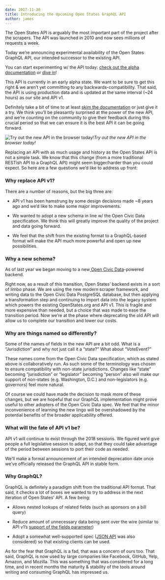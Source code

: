 ```yaml
---
date: 2017-11-30
title: Introducing the Upcoming Open States GraphQL API
author: james
---
```


The Open States API is arguably the most important part of the project after the scrapers. The API was launched in 2010 and now sees millions of requests a week.

Today we’re announcing experimental availability of the Open States GraphQL API, our intended successor to the existing API.

You can start experimenting w/ the API today: [check out the alpha documentation](http://docs.openstates.org/en/latest/api/v2/index.html) or [dive in](http://alpha.openstates.org/graphql)!

This API is currently in an early alpha state. We want to be sure to get this right & we aren’t yet committing to any backwards-compatibility. That said, the API is using production data and is updated at the same interval (~24 hours) as our site and API v1.

Definitely take a bit of time to at least [skim the documentation](http://docs.openstates.org/en/latest/api/v2/index.html) or just give it a try. We think you’ll be pleasantly surprised at the power of the new API, and we’re counting on the community to give their feedback during this crucial period so that we can ensure it is the best API it can be going forward.

![Try out the new API in the browser today!](https://cdn-images-1.medium.com/max/2760/1*udyPP0k9sVqNRVfYMr8MkA.png)*Try out the new API in the browser today!*

Replacing an API with as much usage and history as the Open States API is not a simple task. We know that this change (from a more traditional RESTish API to a GraphQL API) might seem bigger/harder than you could expect. So here are a few questions we’d like to address up front:

### Why replace API v1?

There are a number of reasons, but the big three are:

* API v1 has been hamstrung by some design decisions made ~8 years ago and we’d like to make some major improvements.

* We wanted to adopt a new schema in line w/ the Open Civic Data specification. We think this will greatly improve the quality of the project and data going forward.

* We feel that the shift from the existing format to a GraphQL-based format will make the API much more powerful and open up new possibilities.

### Why a new schema?

As of last year we began moving to a new[ Open Civic Data](https://github.com/opencivicdata)-powered backend.

Right now, as a result of this transition, Open States’ backend exists in a sort of limbo phase. We are using the new modern scraper framework, and writing data to the Open Civic Data PostgreSQL database, but then applying a transformation step and continuing to import data into the legacy system which powers the existing OpenStates.org and API v1. This is fragile and more expensive than needed, but a choice that was made to ease the transition period. Now we’re at the phase where deprecating the old API will allow us to complete our transition and lower our costs.

### Why are things named so differently?

Some of the names of fields in the new API are a bit odd. What is a “Jurisdiction” and why not just call it a “state?” What about “VoteEvent?”

These names come from the Open Civic Data specification, which as stated above is collaboratively run. As such some of the terminology was chosen to ensure compatibility with non-state jurisdictions. Changes like “state” becoming “jurisdiction” or “legislator” becoming “person” also will make our support of non-states (e.g. Washington, D.C.) and non-legislators (e.g. governors) feel more natural.

Of course we could have made the decision to mask more of these changes, but we are hopeful that our GraphQL implementation might prove useful to other adopters of the Open Civic Data spec. We feel that the minor inconvenience of learning the new lingo will be overshadowed by the potential benefits of the broader applicability offered.

### What will the fate of API v1 be?

API v1 will continue to exist through the 2018 sessions. We figured we’d give people a full legislative session to adapt, so that they could take advantage of the period between sessions to port their code as needed.

We’ll make a formal announcement of an intended deprecation date once we’ve officially released the GraphQL API in stable form.

### Why GraphQL?

GraphQL is definitely a paradigm shift from the traditional API format. That said, it checks a lot of boxes we wanted to try to address in the next iteration of Open States’ API. A few being:

* Allows nested lookups of related fields (such as sponsors on a bill query)

* Reduce amount of unnecessary data being sent over the wire (similar to API v1’s [support of the fields parameter](http://docs.openstates.org/en/latest/api/#requesting-a-custom-fieldset))

* Adopt a somewhat well-supported spec ([JSON API](http://jsonapi.org/) was also considered) so that existing clients can be used.

As for the fear that GraphQL is a fad, that was a concern of ours too. That said, GraphQL is now used by large companies like Facebook, GitHub, Yelp, Amazon, and Mozilla. This was something that was considered for a long time, and in recent months the maturity & stability of the tools around writing and consuming GraphQL has impressed us.
